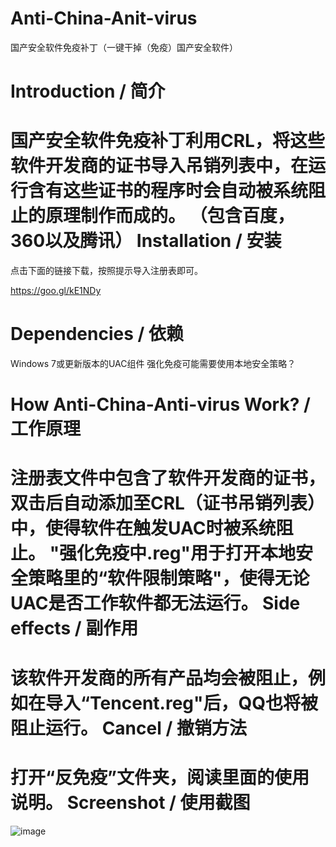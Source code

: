 Anti-China-Anit-virus
=====================

国产安全软件免疫补丁（一键干掉（免疫）国产安全软件）

Introduction / 简介
=====================
国产安全软件免疫补丁利用CRL，将这些软件开发商的证书导入吊销列表中，在运行含有这些证书的程序时会自动被系统阻止的原理制作而成的。
（包含百度，360以及腾讯）
Installation / 安装
=====================
点击下面的链接下载，按照提示导入注册表即可。

https://goo.gl/kE1NDy

Dependencies / 依赖
====================
Windows 7或更新版本的UAC组件
强化免疫可能需要使用本地安全策略？

How Anti-China-Anti-virus Work? / 工作原理
===========================================
注册表文件中包含了软件开发商的证书，双击后自动添加至CRL（证书吊销列表）中，使得软件在触发UAC时被系统阻止。
"强化免疫中.reg"用于打开本地安全策略里的“软件限制策略"，使得无论UAC是否工作软件都无法运行。
Side effects / 副作用
==========================================
该软件开发商的所有产品均会被阻止，例如在导入“Tencent.reg"后，QQ也将被阻止运行。
Cancel / 撤销方法
=========================================
打开“反免疫”文件夹，阅读里面的使用说明。
Screenshot / 使用截图
=========================================
![image](https://raw.githubusercontent.com/SCFWSE-Ye/Anti-China-Anit-virus/master/Screenshot.JPG)
